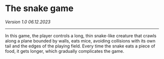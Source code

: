 # The snake game
*Version 1.0 06.12.2023*
_______________
In this game, the player controls a long, thin snake-like creature that crawls along a plane bounded by walls, eats mice, avoiding collisions with its own tail and the edges of the playing field. Every time the snake eats a piece of food, it gets longer, which gradually complicates the game.
